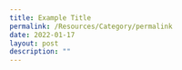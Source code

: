 ```yaml
---
title: Example Title
permalink: /Resources/Category/permalink
date: 2022-01-17
layout: post
description: ""
---
```

